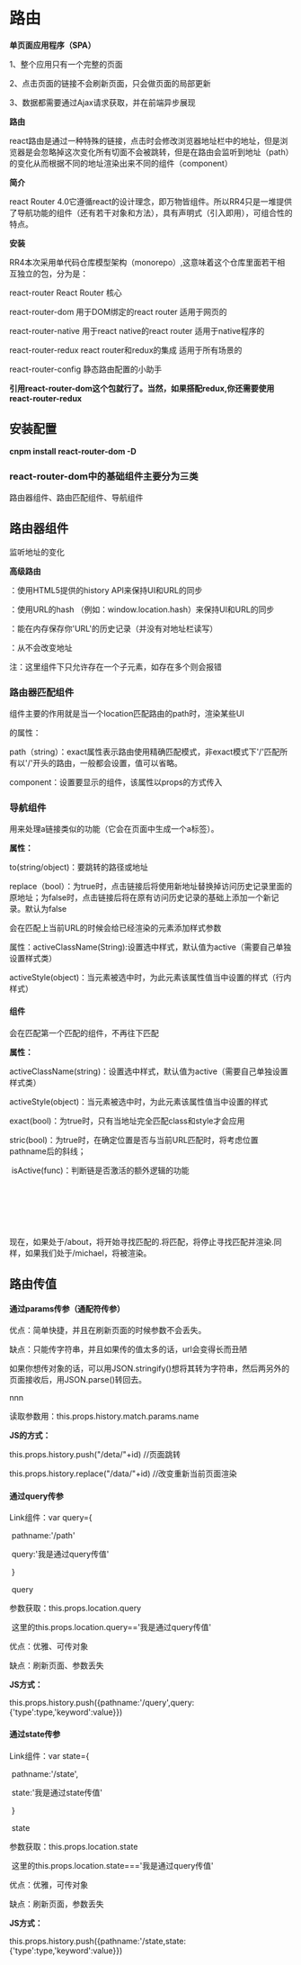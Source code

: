 # 路由

**单页面应用程序（SPA）**

1、整个应用只有一个完整的页面

2、点击页面的链接不会刷新页面，只会做页面的局部更新

3、数据都需要通过Ajax请求获取，并在前端异步展现

**路由**

react路由是通过一种特殊的链接，点击时会修改浏览器地址栏中的地址，但是浏览器是会忽略掉这次变化所有切面不会被跳转，但是在路由会监听到地址（path）的变化从而根据不同的地址渲染出来不同的组件（component）

**简介**

react Router 4.0它遵循react的设计理念，即万物皆组件。所以RR4只是一堆提供了导航功能的组件（还有若干对象和方法），具有声明式（引入即用），可组合性的特点。

**安装**

RR4本次采用单代码仓库模型架构（monorepo）,这意味着这个仓库里面若干相互独立的包，分为是：

react-router React Router 核心

react-router-dom 用于DOM绑定的react router	适用于网页的

react-router-native	用于react native的react router	适用于native程序的

react-router-redux	react router和redux的集成	适用于所有场景的

react-router-config 静态路由配置的小助手

**引用react-router-dom这个包就行了。当然，如果搭配redux,你还需要使用react-router-redux**

## 安装配置

**cnpm install react-router-dom -D**

### react-router-dom中的基础组件主要分为三类

路由器组件、路由匹配组件、导航组件

## 路由器组件

<Router>	监听地址的变化

**高级路由**

<BrowserRouter>：使用HTML5提供的history API来保持UI和URL的同步

<HashRouter>：使用URL的hash （例如：window.location.hash）来保持UI和URL的同步

<MemoryRouter>：能在内存保存你'URL'的历史记录（并没有对地址栏读写）

<StaticRouter>：从不会改变地址

注：这里<Router>组件下只允许存在一个子元素，如存在多个则会报错

### 路由器匹配组件

<Route>组件主要的作用就是当一个location匹配路由的path时，渲染某些UI

<Route>的属性：

path（string）：exact属性表示路由使用精确匹配模式，非exact模式下'/'匹配所有以'/'开头的路由，一般都会设置，值可以省略。

component：设置要显示的组件，该属性以props的方式传入

### 导航组件

<Link>用来处理a链接类似的功能（它会在页面中生成一个a标签）。

**属性：**

to(string/object)：要跳转的路径或地址

replace（bool）：为true时，点击链接后将使用新地址替换掉访问历史记录里面的原地址；为false时，点击链接后将在原有访问历史记录的基础上添加一个新记录。默认为false

<NavLink>会在匹配上当前URL的时候会给已经渲染的元素添加样式参数

属性：activeClassName(String):设置选中样式，默认值为active（需要自己单独设置样式类）

​			activeStyle(object)：当元素被选中时，为此元素该属性值当中设置的样式（行内样式）

#### <Switch>组件

会在匹配第一个匹配的组件，不再往下匹配

**属性：**

activeClassName(string)：设置选中样式，默认值为active（需要自己单独设置样式类）

activeStyle(object)：当元素被选中时，为此元素该属性值当中设置的样式

exact(bool)：为true时，只有当地址完全匹配class和style才会应用

stric(bool)：为true时，在确定位置是否与当前URL匹配时，将考虑位置pathname后的斜线；

​		isActive(func)：判断链是否激活的额外逻辑的功能

<switch>

​	<Route exact path="/" component={Home}/>

​	<Route exact path="/about" component={About}/>

​	<Route exact path="/user" component={User}/>

</switch>

现在，如果处于/about，<Switch>将开始寻找匹配的<Route>.<Route path='/about'/>将匹配，<Switch>将停止寻找匹配并渲染<About>.同样，如果我们处于/michael，<User>将被渲染。

## 路由传值

#### 通过params传参（通配符传参）

优点：简单快捷，并且在刷新页面的时候参数不会丢失。

缺点：只能传字符串，并且如果传的值太多的话，url会变得长而丑陋

如果你想传对象的话，可以用JSON.stringify()想将其转为字符串，然后两另外的页面接收后，用JSON.parse()转回去。

<route path='/path/:name' component={path}/>

<Link to='/path/2'>nnn</Link>

读取参数用：this.props.history.match.params.name

**JS的方式：**

this.props.history.push("/deta/"+id)	//页面跳转

this.props.history.replace("/data/"+id)	//改变重新当前页面渲染

#### 通过query传参

Link组件：var query={

​						pathname:'/path'

​						query:'我是通过query传值'

​					}

​					<Link to={query}>query</Link>

参数获取：this.props.location.query

​					这里的this.props.location.query=='我是通过query传值'

优点：优雅、可传对象

缺点：刷新页面、参数丢失

**JS方式：**

this.props.history.push({pathname:'/query',query:{'type':type,'keyword':value}})

#### 通过state传参

Link组件：var state={

​							pathname:'/state',

​							state:'我是通过state传值'

​					}

​					<Link to={state}>state</Link>

参数获取：this.props.location.state

​					这里的this.props.location.state==='我是通过query传值'

优点：优雅，可传对象

缺点：刷新页面，参数丢失

**JS方式：**

this.props.history.push({pathname:'/state,state:{'type':type,'keyword':value}})